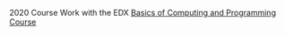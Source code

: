 2020 Course Work with the EDX [Basics of Computing and Programming Course](https://courses.edx.org/courses/course-v1:NYUx+FCS.PRG.1+1T2020/course/) 

